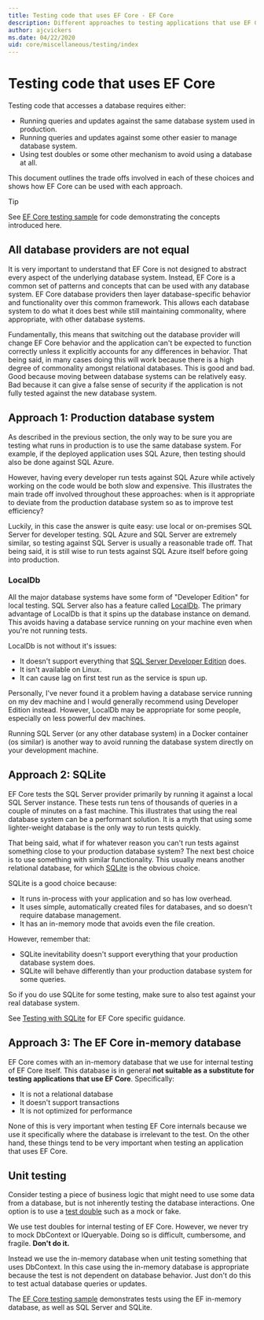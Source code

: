 ```yaml
---
title: Testing code that uses EF Core - EF Core
description: Different approaches to testing applications that use EF Core
author: ajcvickers
ms.date: 04/22/2020
uid: core/miscellaneous/testing/index
---
```

# Testing code that uses EF Core

Testing code that accesses a database requires either:
* Running queries and updates against the same database system used in production.
* Running queries and updates against some other easier to manage database system.
* Using test doubles or some other mechanism to avoid using a database at all.

This document outlines the trade offs involved in each of these choices and shows how EF Core can be used with each approach.  

> [!TIP]
> See [EF Core testing sample](xref:core/miscellaneous/testing/testing-sample) for code demonstrating the concepts introduced here. 

## All database providers are not equal

It is very important to understand that EF Core is not designed to abstract every aspect of the underlying database system.
Instead, EF Core is a common set of patterns and concepts that can be used with any database system.
EF Core database providers then layer database-specific behavior and functionality over this common framework.
This allows each database system to do what it does best while still maintaining commonality, where appropriate, with other database systems. 

Fundamentally, this means that switching out the database provider will change EF Core behavior and the application can't be expected to function correctly unless it explicitly accounts for any differences in behavior.
That being said, in many cases doing this will work because there is a high degree of commonality amongst relational databases.
This is good and bad.
Good because moving between database systems can be relatively easy.
Bad because it can give a false sense of security if the application is not fully tested against the new database system.  

## Approach 1: Production database system

As described in the previous section, the only way to be sure you are testing what runs in production is to use the same database system.
For example, if the deployed application uses SQL Azure, then testing should also be done against SQL Azure.

However, having every developer run tests against SQL Azure while actively working on the code would be both slow and expensive.
This illustrates the main trade off involved throughout these approaches: when is it appropriate to deviate from the production database system so as to improve test efficiency?

Luckily, in this case the answer is quite easy: use local or on-premises SQL Server for developer testing.
SQL Azure and SQL Server are extremely similar, so testing against SQL Server is usually a reasonable trade off.
That being said, it is still wise to run tests against SQL Azure itself before going into production.
 
### LocalDb 

All the major database systems have some form of "Developer Edition" for local testing.
SQL Server also has a feature called [LocalDb](/sql/database-engine/configure-windows/sql-server-express-localdb?view=sql-server-ver15).
The primary advantage of LocalDb is that it spins up the database instance on demand.
This avoids having a database service running on your machine even when you're not running tests.

LocalDb is not without it's issues:
* It doesn't support everything that [SQL Server Developer Edition](/sql/sql-server/editions-and-components-of-sql-server-2016?view=sql-server-ver15) does.
* It isn't available on Linux.
* It can cause lag on first test run as the service is spun up.

Personally, I've never found it a problem having a database service running on my dev machine and I would generally recommend using Developer Edition instead.
However, LocalDb may be appropriate for some people, especially on less powerful dev machines.

Running SQL Server (or any other database system) in a Docker container (os similar) is another way to avoid running the database system directly on your development machine.  

## Approach 2: SQLite

EF Core tests the SQL Server provider primarily by running it against a local SQL Server instance.
These tests run tens of thousands of queries in a couple of minutes on a fast machine.
This illustrates that using the real database system can be a performant solution.
It is a myth that using some lighter-weight database is the only way to run tests quickly.

That being said, what if for whatever reason you can't run tests against something close to your production database system?
The next best choice is to use something with similar functionality.
This usually means another relational database, for which [SQLite](https://sqlite.org/index.html) is the obvious choice.

SQLite is a good choice because:
* It runs in-process with your application and so has low overhead.
* It uses simple, automatically created files for databases, and so doesn't require database management.
* It has an in-memory mode that avoids even the file creation.

However, remember that:
* SQLite inevitability doesn't support everything that your production database system does.
* SQLite will behave differently than your production database system for some queries.

So if you do use SQLite for some testing, make sure to also test against your real database system.

See [Testing with SQLite](xref:core/miscellaneous/testing/sqlite) for EF Core specific guidance. 

## Approach 3: The EF Core in-memory database

EF Core comes with an in-memory database that we use for internal testing of EF Core itself.
This database is in general **not suitable as a substitute for testing applications that use EF Core**. Specifically:
* It is not a relational database
* It doesn't support transactions
* It is not optimized for performance

None of this is very important when testing EF Core internals because we use it specifically where the database is irrelevant to the test.
On the other hand, these things tend to be very important when testing an application that uses EF Core.

## Unit testing

Consider testing a piece of business logic that might need to use some data from a database, but is not inherently testing the database interactions.
One option is to use a [test double](https://en.wikipedia.org/wiki/Test_double) such as a mock or fake.

We use test doubles for internal testing of EF Core.
However, we never try to mock DbContext or IQueryable.
Doing so is difficult, cumbersome, and fragile.
**Don't do it.**

Instead we use the in-memory database when unit testing something that uses DbContext.
In this case using the in-memory database is appropriate because the test is not dependent on database behavior.
Just don't do this to test actual database queries or updates.   

The [EF Core testing sample](xref:core/miscellaneous/testing/testing-sample) demonstrates tests using the EF in-memory database, as well as SQL Server and SQLite. 
